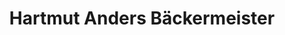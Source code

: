 ---
title: "Hartmut Anders Bäckermeister"
url: /plessa/hartmut-anders-baeckermeister/
shop: Bäckerei
---